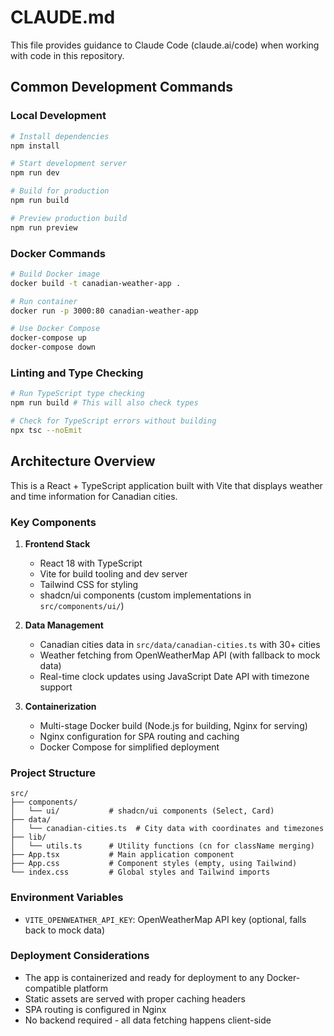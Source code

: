 # CLAUDE.md

This file provides guidance to Claude Code (claude.ai/code) when working with code in this repository.

## Common Development Commands

### Local Development
```bash
# Install dependencies
npm install

# Start development server
npm run dev

# Build for production
npm run build

# Preview production build
npm run preview
```

### Docker Commands
```bash
# Build Docker image
docker build -t canadian-weather-app .

# Run container
docker run -p 3000:80 canadian-weather-app

# Use Docker Compose
docker-compose up
docker-compose down
```

### Linting and Type Checking
```bash
# Run TypeScript type checking
npm run build # This will also check types

# Check for TypeScript errors without building
npx tsc --noEmit
```

## Architecture Overview

This is a React + TypeScript application built with Vite that displays weather and time information for Canadian cities.

### Key Components

1. **Frontend Stack**
   - React 18 with TypeScript
   - Vite for build tooling and dev server
   - Tailwind CSS for styling
   - shadcn/ui components (custom implementations in `src/components/ui/`)

2. **Data Management**
   - Canadian cities data in `src/data/canadian-cities.ts` with 30+ cities
   - Weather fetching from OpenWeatherMap API (with fallback to mock data)
   - Real-time clock updates using JavaScript Date API with timezone support

3. **Containerization**
   - Multi-stage Docker build (Node.js for building, Nginx for serving)
   - Nginx configuration for SPA routing and caching
   - Docker Compose for simplified deployment

### Project Structure
```
src/
├── components/
│   └── ui/           # shadcn/ui components (Select, Card)
├── data/
│   └── canadian-cities.ts  # City data with coordinates and timezones
├── lib/
│   └── utils.ts      # Utility functions (cn for className merging)
├── App.tsx           # Main application component
├── App.css           # Component styles (empty, using Tailwind)
└── index.css         # Global styles and Tailwind imports
```

### Environment Variables
- `VITE_OPENWEATHER_API_KEY`: OpenWeatherMap API key (optional, falls back to mock data)

### Deployment Considerations
- The app is containerized and ready for deployment to any Docker-compatible platform
- Static assets are served with proper caching headers
- SPA routing is configured in Nginx
- No backend required - all data fetching happens client-side